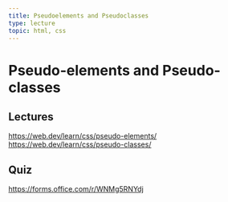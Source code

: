 ```yaml
---
title: Pseudoelements and Pseudoclasses
type: lecture
topic: html, css
---
```


# Pseudo-elements and Pseudo-classes

## Lectures

https://web.dev/learn/css/pseudo-elements/
https://web.dev/learn/css/pseudo-classes/

## Quiz

https://forms.office.com/r/WNMg5RNYdj
